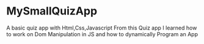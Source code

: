 # MySmallQuizApp
A basic quiz app with Html,Css,Javascript 
From this Quiz app I learned how to work on Dom Manipulation in JS and how to dynamically Program an App
